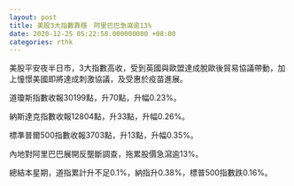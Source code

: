 ```yaml
---
layout: post
title: 美股3大指數靠穩　阿里巴巴急瀉逾13%
date: 2020-12-25 05:22:58.000000000 +08:00
categories: rthk
---
```


美股平安夜半日市，3大指數高收，受到英國與歐盟達成脫歐後貿易協議帶動，加上憧憬美國即將達成刺激協議，及受惠於疫苗進展。

道瓊斯指數收報30199點，升70點，升幅0.23%。

納斯達克指數收報12804點，升33點，升幅0.26%。

標準普爾500指數收報3703點，升13點，升幅0.35%。

內地對阿里巴巴展開反壟斷調查，拖累股價急瀉逾13%。

總結本星期，道指累計升不足0.1%，納指升0.38%，標普500指數跌0.16%。
